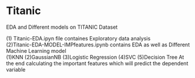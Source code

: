 # Titanic
EDA and Different models on TITANIC Dataset
 
(1) Titanic-EDA.ipyn file containes Exploratory data analysis                                                                           
(2)Titanic-EDA-MODEL-IMPfeatures.ipynb contains EDA as well as Different Machine Learning model                                                             
      (1)KNN
      (2)GaussianNB
      (3)Logistic Regression
      (4)SVC
      (5)Decision Tree
      At the end calculating the important features which will predict the dependent variable
      

